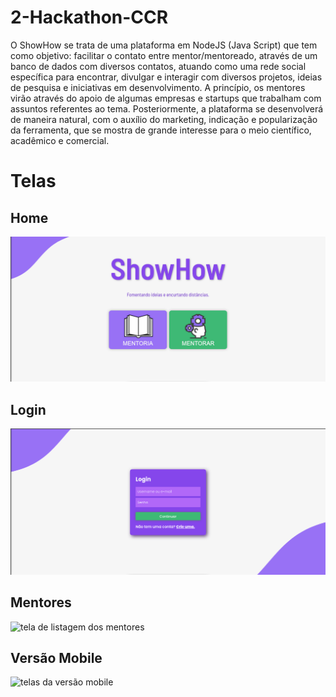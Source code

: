 # 2-Hackathon-CCR

O ShowHow se trata de uma plataforma em NodeJS (Java Script) que tem como objetivo:  facilitar o contato entre mentor/mentoreado, através de um banco de dados com diversos contatos, atuando como uma rede social específica para encontrar, divulgar e interagir com diversos projetos, ideias de pesquisa e iniciativas em desenvolvimento. A princípio, os mentores virão através do apoio de algumas empresas e startups que trabalham com assuntos referentes ao tema. Posteriormente, a plataforma se desenvolverá de maneira natural, com o auxílio do marketing, indicação e popularização da ferramenta, que se mostra de grande interesse para o meio científico, acadêmico e comercial.

# Telas
## Home
![tela inicial do site](content/imgs/home_page.png)
## Login
![tela de login do site](content/imgs/login_page.png)
## Mentores
![tela de listagem dos mentores](content/imgs/mentores_page.jpeg)

## Versão Mobile
![telas da versão mobile](content/imgs/telas_mobile.jpeg)